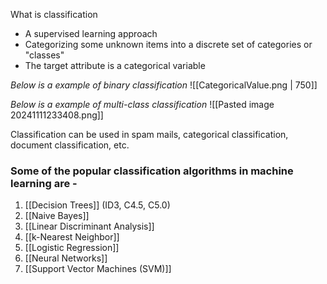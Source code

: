 
What is classification
- A supervised learning approach
- Categorizing some unknown items into a discrete set of categories or "classes"
- The target attribute is a categorical variable

*Below is a example of binary classification*
![[CategoricalValue.png | 750]]

*Below is a example of multi-class classification*
![[Pasted image 20241111233408.png]]

Classification can be used in spam mails, categorical classification, document classification, etc.

### Some of the popular classification algorithms in machine learning are -

1) [[Decision Trees]] (ID3, C4.5, C5.0)
2) [[Naive Bayes]]
3) [[Linear Discriminant Analysis]]
4) [[k-Nearest Neighbor]]
5) [[Logistic Regression]]
6) [[Neural Networks]]
7) [[Support Vector Machines (SVM)]]


